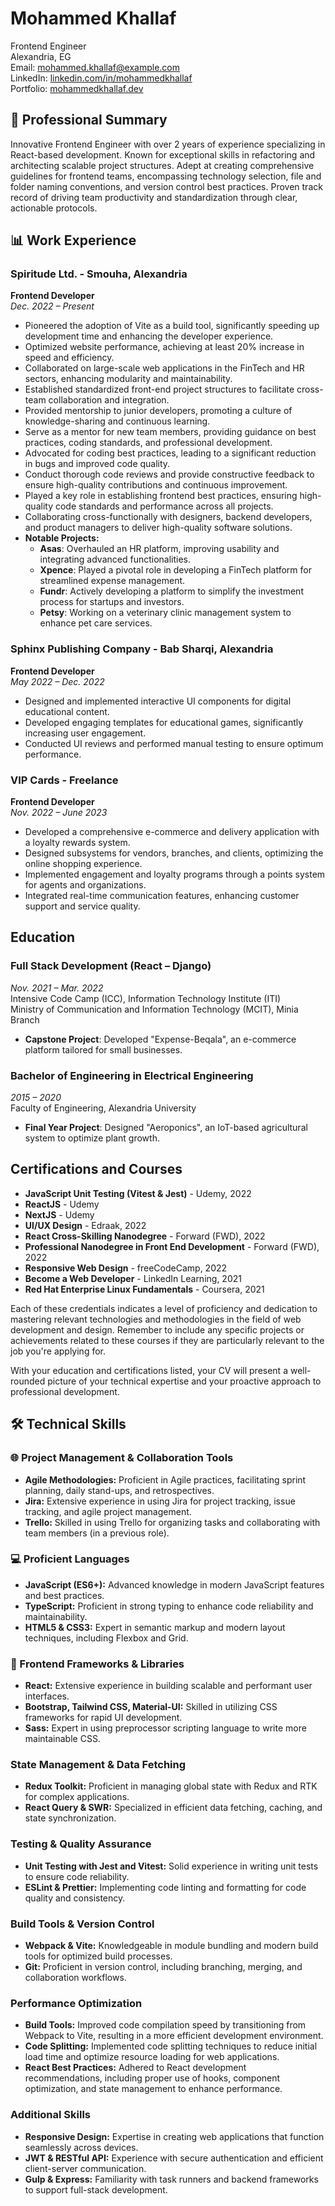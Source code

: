 # Mohammed Khallaf

Frontend Engineer  
Alexandria, EG  
Email: [mohammed.khallaf@example.com](mailto:mohammed.khallaf@example.com)  
LinkedIn: [linkedin.com/in/mohammedkhallaf](https://www.linkedin.com/in/mohammedkhallaf)  
Portfolio: [mohammedkhallaf.dev](https://mohammedkhallaf.dev)

## :briefcase: Professional Summary

Innovative Frontend Engineer with over 2 years of experience specializing in React-based development. Known for exceptional skills in refactoring and architecting scalable project structures. Adept at creating comprehensive guidelines for frontend teams, encompassing technology selection, file and folder naming conventions, and version control best practices. Proven track record of driving team productivity and standardization through clear, actionable protocols.

## :bar_chart: Work Experience

### Spiritude Ltd. - Smouha, Alexandria
**Frontend Developer**  
_Dec. 2022 – Present_

- Pioneered the adoption of Vite as a build tool, significantly speeding up development time and enhancing the developer experience.
- Optimized website performance, achieving at least 20% increase in speed and efficiency.
- Collaborated on large-scale web applications in the FinTech and HR sectors, enhancing modularity and maintainability.
- Established standardized front-end project structures to facilitate cross-team collaboration and integration.
- Provided mentorship to junior developers, promoting a culture of knowledge-sharing and continuous learning.
- Serve as a mentor for new team members, providing guidance on best practices, coding standards, and professional development.
- Advocated for coding best practices, leading to a significant reduction in bugs and improved code quality.
- Conduct thorough code reviews and provide constructive feedback to ensure high-quality contributions and continuous improvement.
- Played a key role in establishing frontend best practices, ensuring high-quality code standards and performance across all projects.
- Collaborating cross-functionally with designers, backend developers, and product managers to deliver high-quality software solutions.
- **Notable Projects:**
  - **Asas**: Overhauled an HR platform, improving usability and integrating advanced functionalities.
  - **Xpence**: Played a pivotal role in developing a FinTech platform for streamlined expense management.
  - **Fundr**: Actively developing a platform to simplify the investment process for startups and investors.
  - **Petsy**: Working on a veterinary clinic management system to enhance pet care services.

### Sphinx Publishing Company - Bab Sharqi, Alexandria
**Frontend Developer**  
_May 2022 – Dec. 2022_

- Designed and implemented interactive UI components for digital educational content.
- Developed engaging templates for educational games, significantly increasing user engagement.
- Conducted UI reviews and performed manual testing to ensure optimum performance.

### VIP Cards - Freelance
**Frontend Developer**  
_Nov. 2022 – June 2023_

- Developed a comprehensive e-commerce and delivery application with a loyalty rewards system.
- Designed subsystems for vendors, branches, and clients, optimizing the online shopping experience.
- Implemented engagement and loyalty programs through a points system for agents and organizations.
- Integrated real-time communication features, enhancing customer support and service quality.

## Education

### Full Stack Development (React – Django)
_Nov. 2021 – Mar. 2022_  
Intensive Code Camp (ICC), Information Technology Institute (ITI)  
Ministry of Communication and Information Technology (MCIT), Minia Branch  
- **Capstone Project**: Developed "Expense-Beqala", an e-commerce platform tailored for small businesses.

### Bachelor of Engineering in Electrical Engineering
_2015 – 2020_  
Faculty of Engineering, Alexandria University  
- **Final Year Project**: Designed "Aeroponics", an IoT-based agricultural system to optimize plant growth.

## Certifications and Courses

- **JavaScript Unit Testing (Vitest & Jest)** - Udemy, 2022
- **ReactJS** - Udemy
- **NextJS** - Udemy
- **UI/UX Design** - Edraak, 2022
- **React Cross-Skilling Nanodegree** - Forward (FWD), 2022
- **Professional Nanodegree in Front End Development** - Forward (FWD), 2022
- **Responsive Web Design** - freeCodeCamp, 2022
- **Become a Web Developer** - LinkedIn Learning, 2021
- **Red Hat Enterprise Linux Fundamentals** - Coursera, 2021

Each of these credentials indicates a level of proficiency and dedication to mastering relevant technologies and methodologies in the field of web development and design. Remember to include any specific projects or achievements related to these courses if they are particularly relevant to the job you're applying for.

With your education and certifications listed, your CV will present a well-rounded picture of your technical expertise and your proactive approach to professional development.

## :hammer_and_wrench: Technical Skills

### :globe_with_meridians: Project Management & Collaboration Tools
- **Agile Methodologies:** Proficient in Agile practices, facilitating sprint planning, daily stand-ups, and retrospectives.
- **Jira:** Extensive experience in using Jira for project tracking, issue tracking, and agile project management.
- **Trello:** Skilled in using Trello for organizing tasks and collaborating with team members (in a previous role).

### :computer: Proficient Languages
- **JavaScript (ES6+):** Advanced knowledge in modern JavaScript features and best practices.
- **TypeScript:** Proficient in strong typing to enhance code reliability and maintainability.
- **HTML5 & CSS3:** Expert in semantic markup and modern layout techniques, including Flexbox and Grid.

### :art: Frontend Frameworks & Libraries
- **React:** Extensive experience in building scalable and performant user interfaces.
- **Bootstrap, Tailwind CSS, Material-UI:** Skilled in utilizing CSS frameworks for rapid UI development.
- **Sass:** Expert in using preprocessor scripting language to write more maintainable CSS.

### State Management & Data Fetching
- **Redux Toolkit:** Proficient in managing global state with Redux and RTK for complex applications.
- **React Query & SWR:** Specialized in efficient data fetching, caching, and state synchronization.

### Testing & Quality Assurance
- **Unit Testing with Jest and Vitest:** Solid experience in writing unit tests to ensure code reliability.
- **ESLint & Prettier:** Implementing code linting and formatting for code quality and consistency.

### Build Tools & Version Control
- **Webpack & Vite:** Knowledgeable in module bundling and modern build tools for optimized build processes.
- **Git:** Proficient in version control, including branching, merging, and collaboration workflows.

### Performance Optimization
- **Build Tools:** Improved code compilation speed by transitioning from Webpack to Vite, resulting in a more efficient development environment.
- **Code Splitting:** Implemented code splitting techniques to reduce initial load time and optimize resource loading for web applications.
- **React Best Practices:** Adhered to React development recommendations, including proper use of hooks, component optimization, and state management to enhance performance.

### Additional Skills
- **Responsive Design:** Expertise in creating web applications that function seamlessly across devices.
- **JWT & RESTful API:** Experience with secure authentication and efficient client-server communication.
- **Gulp & Express:** Familiarity with task runners and backend frameworks to support full-stack development.
